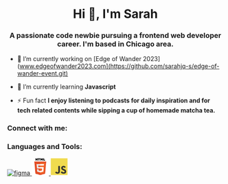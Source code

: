 <h1 align="center">Hi 👋, I'm Sarah</h1>
<h3 align="center">A passionate code newbie pursuing a frontend web developer career. I'm based in Chicago area.</h3>

- 🔭 I’m currently working on [Edge of Wander 2023](www.edgeofwander2023.com](https://github.com/sarahjq-s/edge-of-wander-event.git)

- 🌱 I’m currently learning **Javascript**

- ⚡ Fun fact **I enjoy listening to podcasts for daily inspiration and for tech related contents while sipping a cup of homemade matcha tea.**

<h3 align="left">Connect with me:</h3>
<p align="left">
</p>

<h3 align="left">Languages and Tools:</h3>
<p align="left"> <a href="https://www.figma.com/" target="_blank" rel="noreferrer"> <img src="https://www.vectorlogo.zone/logos/figma/figma-icon.svg" alt="figma" width="40" height="40"/> </a> <a href="https://www.w3.org/html/" target="_blank" rel="noreferrer"> <img src="https://raw.githubusercontent.com/devicons/devicon/master/icons/html5/html5-original-wordmark.svg" alt="html5" width="40" height="40"/> </a> <a href="https://developer.mozilla.org/en-US/docs/Web/JavaScript" target="_blank" rel="noreferrer"> <img src="https://raw.githubusercontent.com/devicons/devicon/master/icons/javascript/javascript-original.svg" alt="javascript" width="40" height="40"/> </a> </p>

